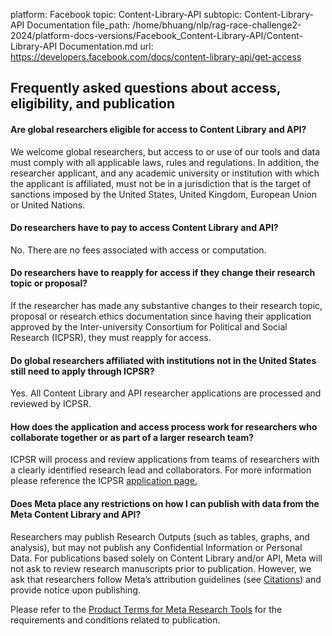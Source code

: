 platform: Facebook
topic: Content-Library-API
subtopic: Content-Library-API Documentation
file_path: /home/bhuang/nlp/rag-race-challenge2-2024/platform-docs-versions/Facebook_Content-Library-API/Content-Library-API Documentation.md
url: https://developers.facebook.com/docs/content-library-api/get-access


## Frequently asked questions about access, eligibility, and publication

#### Are global researchers eligible for access to Content Library and API?

We welcome global researchers, but access to or use of our tools and data must comply with all applicable laws, rules and regulations. In addition, the researcher applicant, and any academic university or institution with which the applicant is affiliated, must not be in a jurisdiction that is the target of sanctions imposed by the United States, United Kingdom, European Union or United Nations.

#### Do researchers have to pay to access Content Library and API?

No. There are no fees associated with access or computation.

#### Do researchers have to reapply for access if they change their research topic or proposal?

If the researcher has made any substantive changes to their research topic, proposal or research ethics documentation since having their application approved by the Inter-university Consortium for Political and Social Research (ICPSR), they must reapply for access.

#### Do global researchers affiliated with institutions not in the United States still need to apply through ICPSR?

Yes. All Content Library and API researcher applications are processed and reviewed by ICPSR.

#### How does the application and access process work for researchers who collaborate together or as part of a larger research team?

ICPSR will process and review applications from teams of researchers with a clearly identified research lead and collaborators. For more information please reference the ICPSR [application page.](https://l.facebook.com/l.php?u=https%3A%2F%2Fsomar.infoready4.com%2F%23freeformCompetitionDetail%2F1910793&h=AT0zCIa7wEHdY3xzVHqe519iM3KrQO1yMBASsu-Yne2ptRyUJUqGcBs41HJjyJYjf9IALNFxTS6Qj1EqjPr-Kk_i1_ep_Mbqz-wjZaGAYFuUXzz0HOnkVPj3fWmHbm75eA5HLZeiY_kedlDY)

#### Does Meta place any restrictions on how I can publish with data from the Meta Content Library and API?

Researchers may publish Research Outputs (such as tables, graphs, and analysis), but may not publish any Confidential Information or Personal Data. For publications based solely on Content Library and/or API, Meta will not ask to review research manuscripts prior to publication. However, we ask that researchers follow Meta’s attribution guidelines (see [Citations](https://developers.facebook.com/docs/content-library-api/citations)) and provide notice upon publishing.

Please refer to the [Product Terms for Meta Research Tools](https://l.facebook.com/l.php?u=https%3A%2F%2Ftransparency.fb.com%2Fresearchtools%2Fproduct-terms-meta-research&h=AT32BdF80pQD6DJkGa3ypSE9sksL7mnepiZrSdxEHMlqoy96YZfaf4_1Fk2xXqyH8BvatYw4vwp0gtR6qNUDLYkLlKVhK_susZxqiLrHeUQK11JmhklP06P6zSEn9Yf9XGOOeUG3dCSzKvoH) for the requirements and conditions related to publication.